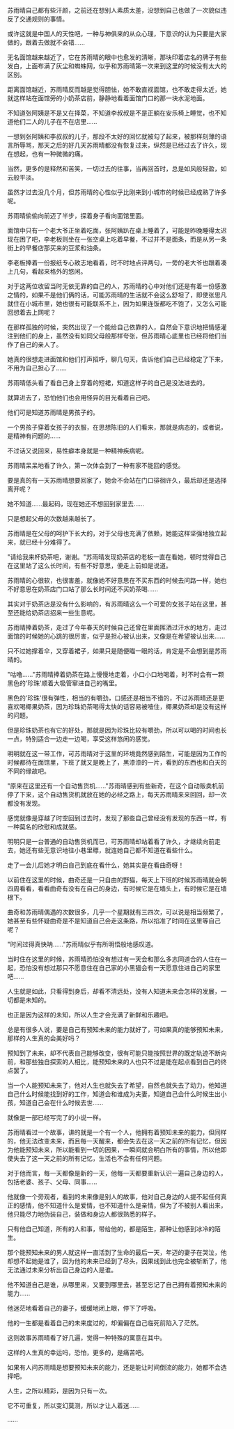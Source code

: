 <link rel="stylesheet" href="../../styles/text.css" />

苏雨晴自己都有些汗颜，之前还在想别人素质太差，没想到自己也做了一次貌似违反了交通规则的事情。

或许这就是中国人的天性吧，一种与神俱来的从众心理，下意识的认为只要是大家做的，跟着去做就不会错......

无名面馆越来越近了，它在苏雨晴的眼中也愈发的清晰，那块印着店名的牌子有些发白，上面布满了灰尘和蜘蛛网，似乎和苏雨晴第一次来到这里的时候没有太大的区别。

距离面馆越近，苏雨晴反而越是觉得胆怯，她不敢直视面馆，也不敢走得太近，她就这样站在面馆旁的小奶茶店前，静静地看着面馆门口的那一块水泥地面。

不知道张阿姨是不是又在择菜，不知道李叔叔是不是正躺在安乐椅上睡觉，也不知道他们二人的儿子在不在店里......

一想到张阿姨和李叔叔的儿子，那段不太好的回忆就被勾了起来，被那样刻薄的语言所辱骂，那天之后的好几天苏雨晴都没有恢复过来，纵然是已经过去了许久，现在想起，也有一种微微的痛。

当然，更多的是释然和苦笑，一切过去的往事，当再回首时，总是如风般轻盈，如云般平淡。

虽然才过去没几个月，但苏雨晴的心性似乎比刚来到小城市的时候已经成熟了许多呢。

苏雨晴偷偷向前迈了半步，探着身子看向面馆里面。

面馆中只有一个老大爷正坐着吃面，张阿姨趴在桌上睡着了，可能是昨晚睡得太迟现在困了吧，李老板则坐在一张空桌上吃着早餐，不过并不是面条，而是从另一条街上的早餐店那买来的豆浆和油条。

李老板捧着一份报纸专心致志地看着，时不时地点评两句，一旁的老大爷也跟着凑上几句，看起来格外的悠闲。

对于这两位收留当时无依无靠的自己的人，苏雨晴的心中对他们还是有着一份感激之情的，如果不是他们俩的话，可能苏雨晴的生活就不会这么舒坦了，即使张思凡就住在小城市里，她也很有可能联系不上，因为如果连饭都吃不饱了，又怎么可能回想着去上网呢？

在那样孤独的时候，突然出现了一个能给自己依靠的人，自然会下意识地把情感灌注到他们的身上，虽然没有如同父母般那样夸张，但苏雨晴心底里也已经将他们当作了自己的亲人了。

她真的很想走进面馆和他们打声招呼，聊几句天，告诉他们自己已经稳定了下来，不用为自己担心了......

苏雨晴低头看了看自己身上穿着的短裙，知道这样子的自己是没法进去的。

就算进去了，恐怕他们也会用怪异的目光看着自己吧。

他们可是知道苏雨晴是男孩子的。

一个男孩子穿着女孩子的衣服，在思想陈旧的人们看来，那就是病态的，或者说，是精神有问题的......

不过话又说回来，易性癖本身就是一种精神疾病呢。

苏雨晴呆呆地看了许久，第一次体会到了一种有家不能回的感觉。

要是真的有一天苏雨晴想要回家了，她会不会站在门口徘徊许久，最后却还是选择离开呢？

她不知道......最起码，现在她还不想回到家里去......

只是想起父母的次数越来越长了。

苏雨晴是在父母的呵护下长大的，对于父母也充满了依赖，她能这样坚强地独立起来，就已经十分难得了。

"请给我来杯奶茶吧，谢谢。"苏雨晴发现奶茶店的老板一直在看她，顿时觉得自己在这里站了这么长时间，有些不好意思，便走上前如是说道。

苏雨晴的心很软，也很害羞，就像她不好意思在不买东西的时候去问路一样，她也不好意思在奶茶店门口站了那么长时间还不买奶茶喝......

其实对于奶茶店是没有什么影响的，有苏雨晴这么一个可爱的女孩子站在这里，甚至还能给奶茶店招来一些生意呢。

苏雨晴捧着奶茶，走过了今年春天的时候自己还曾在里面挥洒过汗水的地方，走过面馆的时候她的心跳的很厉害，似乎是担心被认出来，又像是在希望被认出来......

只不过她撑着伞，又穿着裙子，如果只是随便瞄一眼的话，肯定是不会想到是苏雨晴的。

"咕噜......"苏雨晴捧着奶茶在路上慢慢地走着，小口小口地喝着，时不时会有一颗黑色的'珍珠'顺着大吸管窜进自己的嘴里。

黑色的'珍珠'很有弹性，相当的有嚼劲，口感还是相当不错的，不过苏雨晴还是更喜欢喝椰果奶茶，因为珍珠奶茶喝得太快的话容易被噎住，椰果奶茶却是没有这样的问题。

但是珍珠奶茶也有它的好处，那就是因为珍珠比较有嚼劲，所以可以喝的时间也长一点，特别适合一边走一边喝，享受这样悠闲的感觉。

明明就在这一带工作，可苏雨晴对于这里的环境竟然感到陌生，可能是因为工作的时候都待在面馆里，下班了就又是晚上了，黑漆漆的一片，看到的东西也和白天的不同的缘故吧。

"原来在这里还有一个自动售货机......"苏雨晴感到有些新奇，在这个自动贩卖机前停了下来，这个自动售货机就放在她的必经之路上，每天苏雨晴来来回回，却一次都没有发现。

感觉就像是穿越了时空回到过去时，发现了那些自己曾经没有发现的东西一样，有一种莫名的欣慰和成就感。

明明只是一台普通的自动售货机而已，可苏雨晴却站着看了许久，才继续向前走去，她还有些无意识地往小巷里瞟，就连她自己都不知道在看些什么。

走了一会儿后她才明白自己到底在看什么，她其实是在看曲奇呀！

以前住在这里的时候，曲奇还是一只自由的野猫，每天上下班的时候苏雨晴就会朝四周看看，看看曲奇有没有在自己的身边，有时候它是在墙头上，有时候它是在墙根下。

曲奇和苏雨晴偶遇的次数很多，几乎一个星期就有三四次，可以说是相当频繁了，她甚至有些怀疑曲奇是不是知道自己会走这条路，所以掐准了时间在这里等自己呢？

"时间过得真快呐......"苏雨晴似乎有所明悟般地感叹道。

当时住在这里的时候，苏雨晴恐怕没有想过有一天会和那么多志同道合的人住在一起，恐怕没有想过那只不愿意住在自己家的小黑猫会有一天愿意住进自己的家里吧......

人生就是如此，只看得到身后，却看不清远处，没有人知道未来会怎样的发展，一切都是未知的。

也正是因为这样的未知，所以人生才会充满了新鲜和乐趣吧。

总是有很多人说，要是自己有预知未来的能力就好了，可如果真的能够预知未来，那样的人生真的会美好吗？

预知到了未来，却不代表自己能够改变，很有可能只能按照世界的既定轨迹不断向前，和那些独自探索的人相比，能预知未来的人也只不过是能在起点看到自己的终点罢了。

当一个人能预知未来了，他对人生也就失去了希望，自然也就失去了动力，他知道自己什么时候能找到好的工作，知道会和谁成为夫妻，知道自己会什么时候生出小孩，知道自己会在什么时候去世......

就像是一部已经写完了的小说一样。

苏雨晴看过一个故事，讲的就是一个有一个人，他拥有着预知未来的能力，但同样的，他无法改变未来，而且每一天醒来，都会失去在这一天之前的所有记忆，但因为他能预知未来，所以能看到一切的因果，一瞬间就会明白所有的事情，所以他即使失去了这一天之前的所有记忆，生活也不会有任何问题。

对于他而言，每一天都像是新的一天，他每一天都要重新认识一遍自己身边的人，包括老婆、孩子、父母、同事......

他就像一个旁观者，看到的未来像是别人的故事，他对自己身边的人提不起任何真正的感情，他不知道什么是爱情，也不知道什么是亲情，但为了不被别人看出来，他只能尽力地伪装自己，装做和身边人都很熟悉的样子。

只有他自己知道，所有的人和事，带给他的，都是陌生，那种让他感到冰冷的陌生。

那个能预知未来的男人就这样一直活到了生命的最后一天，年迈的妻子在哭泣，他却想不起她是谁了，因为他的未来已经到了尽头，因果线到此也完全被斩断了，他无法通过未来分析出自己身边的人是谁。

他不知道自己是谁，从哪里来，又要到哪里去，甚至忘记了自己拥有着预知未来的能力......

他迷茫地看着自己的妻子，缓缓地闭上眼，停下了呼吸。

他的一生都是看着自己的未来度过的，却偏偏在自己临死前陷入了茫然。

这则故事苏雨晴看了好几遍，觉得一种特殊的寓意在其中。

这样的人生真的幸运吗，恐怕，更多的，是痛苦吧。

如果有人问苏雨晴是想要预知未来的能力，还是能让时间倒流的能力，她都不会选择吧。

人生，之所以精彩，是因为只有一次。

它不可重复，所以变幻莫测，所以才让人着迷......

......
